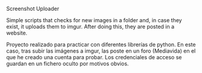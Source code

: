 Screenshot Uploader

Simple scripts that checks for new images in a folder and, in case they exist, it uploads them to imgur. After doing this, they are posted in a website.

Proyecto realizado para practicar con diferentes librerías de python. En este caso, tras subir las imágenes a imgur, las poste en un foro (Mediavida) en el que he creado una cuenta para probar. Los credenciales de acceso se guardan en un fichero oculto por motivos obvios.
